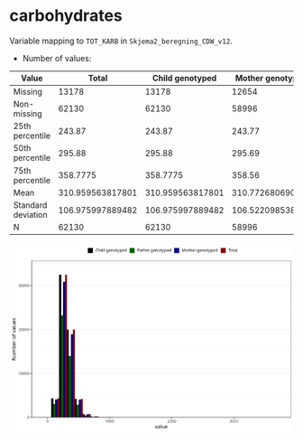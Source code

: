 # carbohydrates
Variable mapping to `TOT_KARB` in `Skjema2_beregning_CDW_v12`.
- Number of values:

| Value | Total | Child genotyped | Mother genotyped | Father genotyped |
| ----- | ----- | --------------- | ---------------- | ---------------- |
| Missing | 13178 | 13178 | 12654 | 6217 |
| Non-missing | 62130 | 62130 | 58996 | 43867 |
| 25th percentile | 243.87 | 243.87 | 243.77 | 242.855 |
| 50th percentile | 295.88 | 295.88 | 295.69 | 294.34 |
| 75th percentile | 358.7775 | 358.7775 | 358.56 | 355.56 |
| Mean | 310.959563817801 | 310.959563817801 | 310.772680690216 | 308.435735062803 |
| Standard deviation | 106.975997889482 | 106.975997889482 | 106.522098538709 | 103.698427715859 |
| N | 62130 | 62130 | 58996 | 43867 |



![](carbohydrates_n.png)



